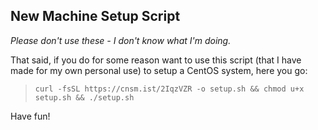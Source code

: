 ## New Machine Setup Script

*Please don't use these - I don't know what I'm doing.*

That said, if you do for some reason want to use this script (that I have made for my own personal use) to setup a CentOS system, here you go:

>`curl -fsSL https://cnsm.ist/2IqzVZR -o setup.sh && chmod u+x setup.sh && ./setup.sh`

Have fun!
